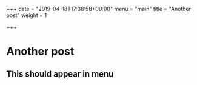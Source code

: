 +++
date = "2019-04-18T17:38:58+00:00"
menu = "main"
title = "Another post"
weight = 1

+++
# Another post
## This should appear in menu